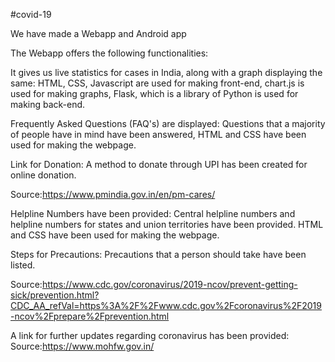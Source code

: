 #covid-19

We have made a Webapp and Android app

The Webapp offers the following functionalities:

It gives us live statistics for cases in India, along with a graph displaying the same: HTML, CSS, Javascript are used for making front-end, chart.js is used for making graphs, Flask, which is a library of Python is used for making back-end.

Frequently Asked Questions (FAQ's) are displayed: Questions that a majority of people have in mind have been answered, HTML and CSS have been used for making the webpage.

Link for Donation: A method to donate through UPI has been created for online donation.

Source:https://www.pmindia.gov.in/en/pm-cares/

Helpline Numbers have been provided: Central helpline numbers and helpline numbers for states and union territories have been provided. HTML and CSS have been used for making the webpage.

Steps for Precautions: Precautions that a person should take have been listed.

Source:https://www.cdc.gov/coronavirus/2019-ncov/prevent-getting-sick/prevention.html?CDC_AA_refVal=https%3A%2F%2Fwww.cdc.gov%2Fcoronavirus%2F2019-ncov%2Fprepare%2Fprevention.html

A link for further updates regarding coronavirus has been provided: Source:https://www.mohfw.gov.in/
